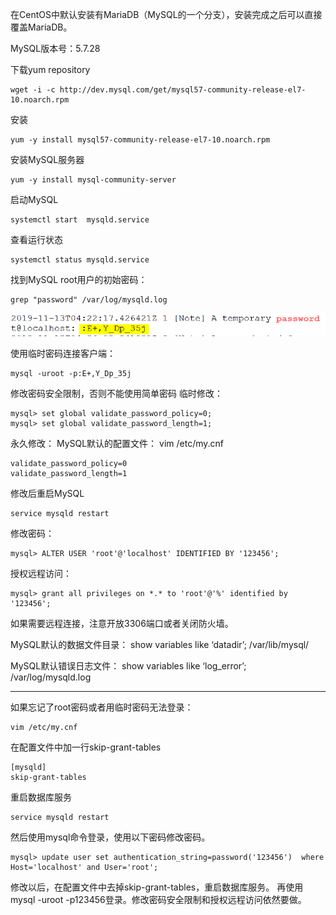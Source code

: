 在CentOS中默认安装有MariaDB（MySQL的一个分支），安装完成之后可以直接覆盖MariaDB。

MySQL版本号：5.7.28

下载yum repository

```
wget -i -c http://dev.mysql.com/get/mysql57-community-release-el7-10.noarch.rpm
```

安装

```
yum -y install mysql57-community-release-el7-10.noarch.rpm
```

安装MySQL服务器

```
yum -y install mysql-community-server
```

启动MySQL

```
systemctl start  mysqld.service
```

查看运行状态

```
systemctl status mysqld.service
```

找到MySQL root用户的初始密码：

```
grep "password" /var/log/mysqld.log
```

![20191113_124458.png](image/c9130c64e0b9475b805ce3cc1b98493b.png)

使用临时密码连接客户端：

```
mysql -uroot -p:E+,Y_Dp_35j
```

修改密码安全限制，否则不能使用简单密码
临时修改：

```
mysql> set global validate_password_policy=0;
mysql> set global validate_password_length=1;
```

永久修改：
MySQL默认的配置文件：
vim /etc/my.cnf

```
validate_password_policy=0
validate_password_length=1
```

修改后重启MySQL

```
service mysqld restart
```

修改密码：

```
mysql> ALTER USER 'root'@'localhost' IDENTIFIED BY '123456';
```

授权远程访问：

```
mysql> grant all privileges on *.* to 'root'@'%' identified by '123456'; 
```

如果需要远程连接，注意开放3306端口或者关闭防火墙。

MySQL默认的数据文件目录：
show variables like ‘datadir’;
/var/lib/mysql/

MySQL默认错误日志文件：
show variables like ‘log_error’;
/var/log/mysqld.log

------

如果忘记了root密码或者用临时密码无法登录：

```
vim /etc/my.cnf
```

在配置文件中加一行skip-grant-tables

```
[mysqld]
skip-grant-tables
```

重启数据库服务

```
service mysqld restart
```

然后使用mysql命令登录，使用以下密码修改密码。

```
mysql> update user set authentication_string=password('123456')  where Host='localhost' and User='root';
```

修改以后，在配置文件中去掉skip-grant-tables，重启数据库服务。
再使用 mysql -uroot -p123456登录。修改密码安全限制和授权远程访问依然要做。